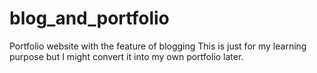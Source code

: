 # blog_and_portfolio
Portfolio website with the feature of blogging
This is just for my learning purpose but I might convert it into my own portfolio later.

